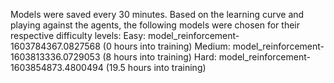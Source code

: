 ﻿Models were saved every 30 minutes.
Based on the learning curve and playing against the agents, the following models were chosen for their respective difficulty levels:
Easy: model_reinforcement-1603784367.0827568 (0 hours into training)
Medium: model_reinforcement-1603813336.0729053 (8 hours into training)
Hard: model_reinforcement-1603854873.4800494 (19.5 hours into training)
